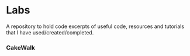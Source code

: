 # Labs

A repository to hold code excerpts of useful code, resources and tutorials that I have used/created/completed.

### CakeWalk

